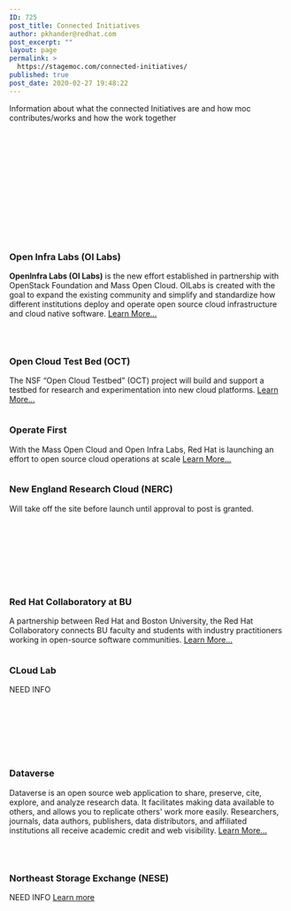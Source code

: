 ```yaml
---
ID: 725
post_title: Connected Initiatives
author: pkhander@redhat.com
post_excerpt: ""
layout: page
permalink: >
  https://stagemoc.com/connected-initiatives/
published: true
post_date: 2020-02-27 19:48:22
---
```

<!-- wp:paragraph {"fontSize":"medium"} -->
<p class="has-medium-font-size">Information about what the connected Initiatives are and how moc contributes/works and how the work together</p>
<!-- /wp:paragraph -->

<!-- wp:spacer -->
<div style="height:100px" aria-hidden="true" class="wp-block-spacer"></div>
<!-- /wp:spacer -->

<!-- wp:group -->
<div class="wp-block-group"><div class="wp-block-group__inner-container"><!-- wp:group -->
<div class="wp-block-group"><div class="wp-block-group__inner-container"><!-- wp:columns -->
<div class="wp-block-columns"><!-- wp:column -->
<div class="wp-block-column"><!-- wp:html -->
<br><br> <br>
<!-- /wp:html -->

<!-- wp:image {"align":"center","id":2034} -->
<div class="wp-block-image"><figure class="aligncenter"><img src="http://stagemoc.com/wp-content/uploads/2020/03/OIL.png" alt="" class="wp-image-2034"/></figure></div>
<!-- /wp:image -->

<!-- wp:html -->
<br>
<!-- /wp:html -->

<!-- wp:heading {"align":"center","level":3} -->
<h3 class="has-text-align-center">Open Infra Labs (OI Labs)</h3>
<!-- /wp:heading -->

<!-- wp:paragraph {"align":"left","fontSize":"medium"} -->
<p class="has-text-align-left has-medium-font-size"><strong>OpenInfra Labs (OI Labs)</strong> is the new effort established in partnership with OpenStack Foundation and Mass Open Cloud. OILabs is created with the goal to expand the existing community and simplify and standardize how different institutions deploy and operate open source cloud infrastructure and cloud native software. <a rel="noreferrer noopener" aria-label="Learn More… (opens in a new tab)" href="https://openinfralabs.org/" target="_blank">Learn More…</a></p>
<!-- /wp:paragraph -->

<!-- wp:html -->
<br>
<!-- /wp:html --></div>
<!-- /wp:column -->

<!-- wp:column -->
<div class="wp-block-column"><!-- wp:image {"id":2335,"sizeSlug":"large"} -->
<figure class="wp-block-image size-large"><img src="http://stagemoc.com/wp-content/uploads/2020/04/OCT-logo.png" alt="" class="wp-image-2335"/></figure>
<!-- /wp:image -->

<!-- wp:heading {"align":"center","level":3} -->
<h3 class="has-text-align-center">Open Cloud Test Bed (OCT)</h3>
<!-- /wp:heading -->

<!-- wp:paragraph {"fontSize":"medium"} -->
<p class="has-medium-font-size">The NSF “Open Cloud Testbed” (OCT) project will build and support a testbed for research and experimentation into new cloud platforms. <a href="https://massopen.cloud/opencloud-testbed/">L</a><a href="https://massopen.cloud/opencloud-testbed/" target="_blank" rel="noreferrer noopener" aria-label="earn More… (opens in a new tab)">earn More…</a></p>
<!-- /wp:paragraph --></div>
<!-- /wp:column --></div>
<!-- /wp:columns --></div></div>
<!-- /wp:group --></div></div>
<!-- /wp:group -->

<!-- wp:group -->
<div class="wp-block-group"><div class="wp-block-group__inner-container"><!-- wp:group -->
<div class="wp-block-group"><div class="wp-block-group__inner-container"><!-- wp:columns -->
<div class="wp-block-columns"><!-- wp:column -->
<div class="wp-block-column"><!-- wp:image {"id":618} -->
<figure class="wp-block-image"><img src="http://stagemoc.com/wp-content/uploads/2020/02/placeholder-2.png" alt="" class="wp-image-618"/></figure>
<!-- /wp:image -->

<!-- wp:heading {"align":"center","level":3} -->
<h3 class="has-text-align-center">Operate First</h3>
<!-- /wp:heading -->

<!-- wp:paragraph {"fontSize":"medium"} -->
<p class="has-medium-font-size">With the Mass Open Cloud and Open Infra Labs, Red Hat is launching an effort to open source cloud operations at scale <a href="#">L</a><a href="#" target="_blank" rel="noreferrer noopener" aria-label="e (opens in a new tab)">e</a><a href="#">arn More…</a></p>
<!-- /wp:paragraph --></div>
<!-- /wp:column -->

<!-- wp:column -->
<div class="wp-block-column"><!-- wp:image {"id":618} -->
<figure class="wp-block-image"><img src="http://stagemoc.com/wp-content/uploads/2020/02/placeholder-2.png" alt="" class="wp-image-618"/></figure>
<!-- /wp:image -->

<!-- wp:heading {"align":"center","level":3} -->
<h3 class="has-text-align-center">New England Research Cloud (NERC)</h3>
<!-- /wp:heading -->

<!-- wp:paragraph {"fontSize":"medium"} -->
<p class="has-medium-font-size">Will take off the site before launch until approval to post is granted.</p>
<!-- /wp:paragraph --></div>
<!-- /wp:column --></div>
<!-- /wp:columns --></div></div>
<!-- /wp:group --></div></div>
<!-- /wp:group -->

<!-- wp:group -->
<div class="wp-block-group"><div class="wp-block-group__inner-container"><!-- wp:group -->
<div class="wp-block-group"><div class="wp-block-group__inner-container"><!-- wp:columns -->
<div class="wp-block-columns"><!-- wp:column -->
<div class="wp-block-column"><!-- wp:html -->
<br><br><br>
<!-- /wp:html -->

<!-- wp:image {"align":"center","id":2098} -->
<div class="wp-block-image"><figure class="aligncenter"><img src="http://stagemoc.com/wp-content/uploads/2020/03/bu-collab.png.png" alt="" class="wp-image-2098"/></figure></div>
<!-- /wp:image -->

<!-- wp:html -->
<br><br>
<!-- /wp:html -->

<!-- wp:heading {"align":"center","level":3} -->
<h3 class="has-text-align-center">Red Hat Collaboratory at BU</h3>
<!-- /wp:heading -->

<!-- wp:paragraph {"fontSize":"medium"} -->
<p class="has-medium-font-size">A partnership between Red Hat and Boston University, the Red Hat  Collaboratory connects BU faculty and students with industry  practitioners working in open-source software communities. <a rel="noreferrer noopener" href="https://www.bu.edu/rhcollab/" target="_blank">Learn More…</a></p>
<!-- /wp:paragraph --></div>
<!-- /wp:column -->

<!-- wp:column -->
<div class="wp-block-column"><!-- wp:image {"align":"center","id":618} -->
<div class="wp-block-image"><figure class="aligncenter"><img src="http://stagemoc.com/wp-content/uploads/2020/02/placeholder-2.png" alt="" class="wp-image-618"/></figure></div>
<!-- /wp:image -->

<!-- wp:heading {"align":"left","level":3} -->
<h3 class="has-text-align-left">CLoud Lab</h3>
<!-- /wp:heading -->

<!-- wp:paragraph {"fontSize":"medium"} -->
<p class="has-medium-font-size">NEED INFO</p>
<!-- /wp:paragraph --></div>
<!-- /wp:column --></div>
<!-- /wp:columns --></div></div>
<!-- /wp:group --></div></div>
<!-- /wp:group -->

<!-- wp:group -->
<div class="wp-block-group"><div class="wp-block-group__inner-container"><!-- wp:group -->
<div class="wp-block-group"><div class="wp-block-group__inner-container"><!-- wp:columns -->
<div class="wp-block-columns"><!-- wp:column -->
<div class="wp-block-column"><!-- wp:html -->
<br><br><br>
<!-- /wp:html -->

<!-- wp:image {"align":"center","id":2124} -->
<div class="wp-block-image"><figure class="aligncenter"><img src="http://stagemoc.com/wp-content/uploads/2020/03/dataverse-1-1.png" alt="" class="wp-image-2124"/></figure></div>
<!-- /wp:image -->

<!-- wp:html -->
<br>
<!-- /wp:html -->

<!-- wp:heading {"align":"center","level":3} -->
<h3 class="has-text-align-center">Dataverse</h3>
<!-- /wp:heading -->

<!-- wp:paragraph {"fontSize":"medium"} -->
<p class="has-medium-font-size">Dataverse is an open source web application to share, preserve, cite,    explore, and analyze research data. It facilitates making data available    to others, and allows you to replicate others' work more easily.    Researchers, journals, data authors, publishers, data distributors, and    affiliated institutions all receive academic credit and web  visibility.   <a rel="noreferrer noopener" href="https://dataverse.org/" target="_blank">Learn More…</a></p>
<!-- /wp:paragraph -->

<!-- wp:html -->
<br>
<!-- /wp:html --></div>
<!-- /wp:column -->

<!-- wp:column -->
<div class="wp-block-column"><!-- wp:image {"id":618} -->
<figure class="wp-block-image"><img src="http://stagemoc.com/wp-content/uploads/2020/02/placeholder-2.png" alt="" class="wp-image-618"/></figure>
<!-- /wp:image -->

<!-- wp:heading {"align":"center","level":3} -->
<h3 class="has-text-align-center">Northeast Storage Exchange (NESE)</h3>
<!-- /wp:heading -->

<!-- wp:paragraph {"fontSize":"medium"} -->
<p class="has-medium-font-size">NEED INFO <a href="http://nese.mghpcc.org/about/">Learn more</a></p>
<!-- /wp:paragraph --></div>
<!-- /wp:column --></div>
<!-- /wp:columns --></div></div>
<!-- /wp:group --></div></div>
<!-- /wp:group -->